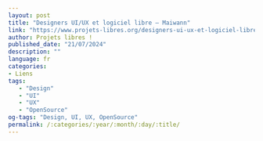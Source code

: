 ```yaml
---
layout: post
title: "Designers UI/UX et logiciel libre – Maiwann"
link: "https://www.projets-libres.org/designers-ui-ux-et-logiciel-libre-maiwann/"
author: Projets libres !
published_date: "21/07/2024"
description: ""
language: fr
categories:
- Liens
tags:
   - "Design"
   - "UI"
   - "UX"
   - "OpenSource"
og-tags: "Design, UI, UX, OpenSource"
permalink: /:categories/:year/:month/:day/:title/
---
```

